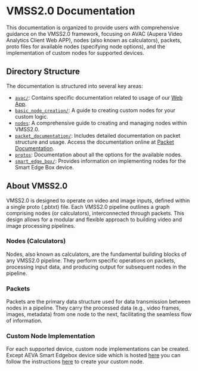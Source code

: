 # VMSS2.0 Documentation

This documentation is organized to provide users with comprehensive guidance on the VMSS2.0 framework, focusing on AVAC (Aupera Video Analytics Client Web APP), nodes (also known as calculators), packets, proto files for available nodes (specifying node options), and the implementation of custom nodes for supported devices.

## Directory Structure

The documentation is structured into several key areas:

- [`avac/`](./avac/): Contains specific documentation related to usage of our [Web App](https://vmss.auperatechnologies.com/).
- [`basic_node_creation/`](./basic_node_creation/): A guide to creating custom nodes for your custom logic. 
- [`nodes`](./nodes/): A comprehensive guide to creating and managing nodes within VMSS2.0.
- [`packet_documentation/`](https://auperatech.github.io/VMSS2.0/packet_documentation/index.html): Includes detailed documentation on packet structure and usage. Access the documentation online at [Packet Documentation](https://auperatech.github.io/VMSS2.0/packet_documentation/index.html).
- [`protos`](./protos/): Documentation about all the options for the available nodes.
- [`smart_edge_box/`](./smart_edge_box/): Provides information on implementing nodes for the Smart Edge Box device.

## About VMSS2.0

VMSS2.0 is designed to operate on video and image inputs, defined within a single proto (.pbtxt) file. Each VMSS2.0 pipeline outlines a graph comprising nodes (or calculators), interconnected through packets. This design allows for a modular and flexible approach to building video and image processing pipelines.

### Nodes (Calculators)

Nodes, also known as calculators, are the fundamental building blocks of any VMSS2.0 pipeline. They perform specific operations on packets, processing input data, and producing output for subsequent nodes in the pipeline.

### Packets

Packets are the primary data structure used for data transmission between nodes in a pipeline. They carry the processed data (e.g., video frames, images, metadata) from one node to the next, facilitating the seamless flow of information.

### Custom Node Implementation

For each supported device, custom node implementations can be created. Except AEVA Smart Edgebox device side which is hosted [here](./smart_edge_box/basic_node_creation.md) you can follow the instructions [here](./basic_node_creation/) to create your custom node. 

